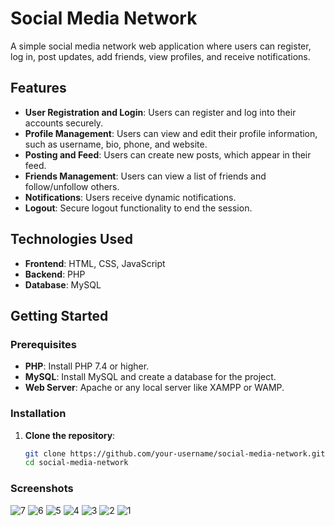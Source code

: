 # Social Media Network

A simple social media network web application where users can register, log in, post updates, add friends, view profiles, and receive notifications.

## Features

- **User Registration and Login**: Users can register and log into their accounts securely.
- **Profile Management**: Users can view and edit their profile information, such as username, bio, phone, and website.
- **Posting and Feed**: Users can create new posts, which appear in their feed.
- **Friends Management**: Users can view a list of friends and follow/unfollow others.
- **Notifications**: Users receive dynamic notifications.
- **Logout**: Secure logout functionality to end the session.

## Technologies Used

- **Frontend**: HTML, CSS, JavaScript
- **Backend**: PHP
- **Database**: MySQL

## Getting Started

### Prerequisites

- **PHP**: Install PHP 7.4 or higher.
- **MySQL**: Install MySQL and create a database for the project.
- **Web Server**: Apache or any local server like XAMPP or WAMP.

### Installation


1. **Clone the repository**:
   ```bash
   git clone https://github.com/your-username/social-media-network.git
   cd social-media-network
### Screenshots

![7](https://github.com/user-attachments/assets/314e36ac-c435-4d1c-8a65-cf794c4bb79d)
![6](https://github.com/user-attachments/assets/55cb1b1c-2152-4fe3-93c7-4a257f4fac77)
![5](https://github.com/user-attachments/assets/5c2db01d-ff58-451b-8403-63752cc4670c)
![4](https://github.com/user-attachments/assets/f66d6f2b-2db5-4795-8a76-600fbb5d1ab7)
![3](https://github.com/user-attachments/assets/77f1395c-78bc-4688-93e5-3ded103fecaa)
![2](https://github.com/user-attachments/assets/1f191af0-b139-41b8-bd9d-480cf8d4f7c3)
![1](https://github.com/user-attachments/assets/f2961130-55b5-4d3a-aac2-76a350c9830a)
